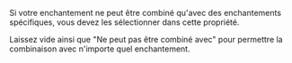Si votre enchantement ne peut être combiné qu'avec des enchantements spécifiques,
vous devez les sélectionner dans cette propriété.

Laissez vide ainsi que "Ne peut pas être combiné avec" pour permettre la combinaison avec n'importe quel enchantement.